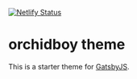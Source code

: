 [![Netlify Status](https://api.netlify.com/api/v1/badges/8074a820-c261-4acd-b938-aea23aee6f33/deploy-status)](https://app.netlify.com/sites/fervent-agnesi-714da9/deploys)

# orchidboy theme

This is a starter theme for
[GatsbyJS](https://github.com/gatsbyjs/gatsby).

